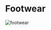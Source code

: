 # Footwear

![footwear](https://github.com/shresingh05/Footwear/assets/118585833/89ccdded-4752-443d-8a57-1a877c890577)
